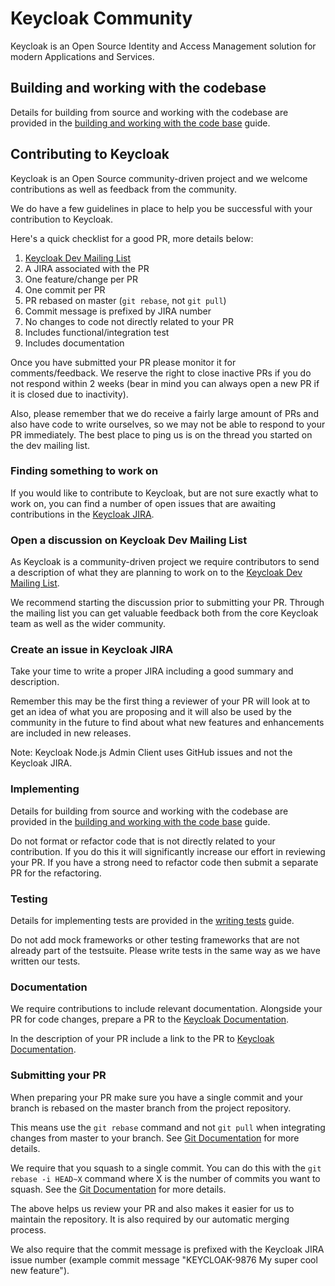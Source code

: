 # Keycloak Community

Keycloak is an Open Source Identity and Access Management solution for modern Applications and Services.

## Building and working with the codebase

Details for building from source and working with the codebase are provided in the [building and working with the code base](docs/building.md) guide.

## Contributing to Keycloak

Keycloak is an Open Source community-driven project and we welcome contributions as well as feedback from the community.

We do have a few guidelines in place to help you be successful with your contribution to Keycloak.

Here's a quick checklist for a good PR, more details below:

1. [Keycloak Dev Mailing List](https://lists.jboss.org/mailman/listinfo/keycloak-dev)
2. A JIRA associated with the PR
3. One feature/change per PR
4. One commit per PR
5. PR rebased on master (`git rebase`, not `git pull`) 
5. Commit message is prefixed by JIRA number
6. No changes to code not directly related to your PR
7. Includes functional/integration test
8. Includes documentation

Once you have submitted your PR please monitor it for comments/feedback. We reserve the right to close inactive PRs if
you do not respond within 2 weeks (bear in mind you can always open a new PR if it is closed due to inactivity).

Also, please remember that we do receive a fairly large amount of PRs and also have code to write ourselves, so we may
not be able to respond to your PR immediately. The best place to ping us is on the thread you started on the dev mailing list.

### Finding something to work on

If you would like to contribute to Keycloak, but are not sure exactly what to work on, you can find a number of open
issues that are awaiting contributions in the 
[Keycloak JIRA](https://issues.jboss.org/projects/KEYCLOAK/versions/12340167).

### Open a discussion on Keycloak Dev Mailing List

As Keycloak is a community-driven project we require contributors to send a description of what they are planning to 
work on to the [Keycloak Dev Mailing List](https://lists.jboss.org/mailman/listinfo/keycloak-dev).

We recommend starting the discussion prior to submitting your PR. Through the mailing list you can get valuable
feedback both from the core Keycloak team as well as the wider community.

### Create an issue in Keycloak JIRA

Take your time to write a proper JIRA including a good summary and description. 

Remember this may be the first thing a reviewer of your PR will look at to get an idea of what you are proposing 
and it will also be used by the community in the future to find about what new features and enhancements are included in 
new releases.

Note: Keycloak Node.js Admin Client uses GitHub issues and not the Keycloak JIRA.

### Implementing

Details for building from source and working with the codebase are provided in the 
[building and working with the code base](docs/building.md) guide.

Do not format or refactor code that is not directly related to your contribution. If you do this it will significantly
increase our effort in reviewing your PR. If you have a strong need to refactor code then submit a separate PR for the
refactoring.

### Testing

Details for implementing tests are provided in the [writing tests](docs/tests-development.md) guide.

Do not add mock frameworks or other testing frameworks that are not already part of the testsuite. Please write tests
in the same way as we have written our tests.

### Documentation

We require contributions to include relevant documentation. Alongside your PR for code changes, prepare a PR to the [Keycloak Documentation](https://github.com/keycloak/keycloak-documentation).

In the description of your PR include a link to the PR to [Keycloak Documentation](https://github.com/keycloak/keycloak-documentation).

### Submitting your PR

When preparing your PR make sure you have a single commit and your branch is rebased on the master branch from the 
project repository.

This means use the `git rebase` command and not `git pull` when integrating changes from master to your branch. See
[Git Documentation](https://git-scm.com/book/en/v2/Git-Branching-Rebasing) for more details.

We require that you squash to a single commit. You can do this with the `git rebase -i HEAD~X` command where X
is the number of commits you want to squash. See the [Git Documentation](https://git-scm.com/book/en/v2/Git-Tools-Rewriting-History)
for more details.

The above helps us review your PR and also makes it easier for us to maintain the repository. It is also required by
our automatic merging process. 

We also require that the commit message is prefixed with the Keycloak JIRA issue number (example commit message 
"KEYCLOAK-9876 My super cool new feature").
